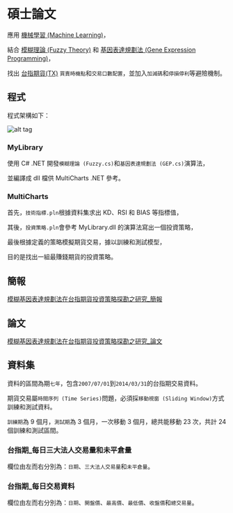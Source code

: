 # 碩士論文

應用 [機械學習 \(Machine Learning\)](https://zh.wikipedia.org/wiki/机器学习)，

結合 [模糊理論 \(Fuzzy Theory\)](http://wiki.mbalib.com/zh-tw/模糊理论) 和 [基因表達規劃法 \(Gene Expression Programming\)](https://en.wikipedia.org/wiki/Gene_expression_programming)，

找出 [台指期貨\(TX\)](http://www.taifex.com.tw/chinese/2/TX.asp) `買賣時機點`和`交易口數配置`，並加入`加減碼`和`停損停利`等避險機制。

## 程式

程式架構如下：

![alt tag](https://raw.githubusercontent.com/bobtai/thesis/master/程式/architecture.png)

### MyLibrary

使用 C\# .NET 開發`模糊理論 (Fuzzy.cs)`和`基因表達規劃法 (GEP.cs)`演算法，

並編譯成 dll 檔供 MultiCharts .NET 參考。

### MultiCharts

首先，`技術指標.pln`根據資料集求出 KD、RSI 和 BIAS 等指標值，

其後，`投資策略.pln`會參考 MyLibrary.dll 的演算法寫出一個投資策略，

最後根據定義的策略模擬期貨交易，據以訓練和測試模型，

目的是找出一組最賺錢期貨的投資策略。

## 簡報

[模糊基因表達規劃法在台指期貨投資策略探勘之研究\_簡報](https://github.com/bobtai/thesis/blob/master/簡報/模糊基因表達規劃法在台指期貨投資策略探勘之研究.pdf)

## 論文

[模糊基因表達規劃法在台指期貨投資策略探勘之研究\_論文](https://github.com/bobtai/thesis/blob/master/論文/模糊基因表達規劃法在台指期貨投資策略探勘之研究.pdf)

## 資料集

資料的區間為期`七年`，包含`2007/07/01`到`2014/03/31`的台指期交易資料。

期貨交易屬`時間序列 (Time Series)`問題，必須採`移動視窗 (Sliding Window)`方式訓練和測試資料。

`訓練期`為 9 個月，`測試期`為 3 個月，一次移動 3 個月，總共能移動 23 次，共計 24 個訓練和測試區間。

### 台指期\_每日三大法人交易量和未平倉量

欄位由左而右分別為：`日期`、`三大法人交易量`和`未平倉量`。

### 台指期\_每日交易資料

欄位由左而右分別為：`日期`、`開盤價`、`最高價`、`最低價`、`收盤價`和`總交易量`。
